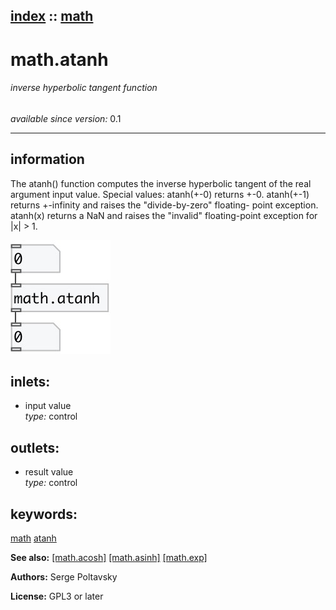 [index](index.html) :: [math](category_math.html)
---

# math.atanh

###### inverse hyperbolic tangent function

*available since version:* 0.1

---


## information
The atanh() function computes the inverse hyperbolic tangent of the real argument
            input value.
Special values:
atanh(+-0) returns +-0.
atanh(+-1) returns +-infinity and raises the &#34;divide-by-zero&#34; floating- point
            exception.
atanh(x) returns a NaN and raises the &#34;invalid&#34; floating-point exception for |x|
            &gt; 1.



[![example](../examples/img/math.atanh.jpg)](../examples/pd/math.atanh.pd)









## inlets:

* input value<br>
_type:_ control



## outlets:

* result value<br>
_type:_ control



## keywords:

[math](keywords/math.html)
[atanh](keywords/atanh.html)



**See also:**
[\[math.acosh\]](math.acosh.html)
[\[math.asinh\]](math.asinh.html)
[\[math.exp\]](math.exp.html)




**Authors:** Serge Poltavsky




**License:** GPL3 or later





